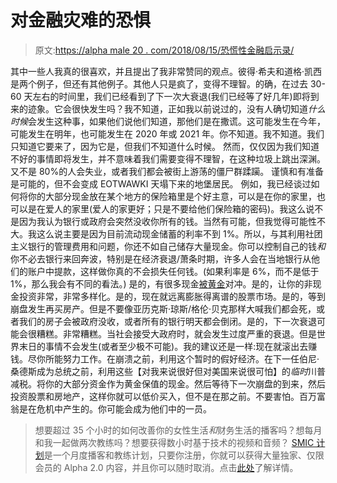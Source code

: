 # 对金融灾难的恐惧

> 原文:[https://alpha male 20 . com/2018/08/15/恐慌性金融启示录/](https://alphamale20.com/2018/08/15/fears-of-financial-apocalypse/)

其中一些人我真的很喜欢，并且提出了我非常赞同的观点。彼得·希夫和道格·凯西是两个例子，但还有其他例子。其他人只是疯了，变得不理智。的确，在过去 30-60 天左右的时间里，我们已经看到了下一次大衰退(我们已经等了好几年)即将到来的迹象。它会很快发生吗？我不知道，正如我以前说过的，没有人确切知道*什么时候*会发生这种事，如果他们说他们知道，那他们是在撒谎。这可能发生在今年，可能发生在明年，也可能发生在 2020 年或 2021 年。你不知道。我不知道。我们只知道它要来了，因为它是，但我们不知道什么时候。
然而，仅仅因为我们知道不好的事情即将发生，并不意味着我们需要变得不理智，在这种垃圾上跳出深渊。又不是 80%的人会失业，或者我们都会被街上游荡的僵尸群蹂躏。
谨慎和有准备是可能的，但不会变成 EOTWAWKI 天塌下来的地堡居民。
例如，我已经谈过如何将你的大部分现金放在某个地方的保险箱里是个好主意，可以是在你的家里，也可以是在爱人的家里(爱人的家更好；只是不要给他们保险箱的密码)。我这么说不是因为我认为银行或政府会突然没收你所有的钱。当然有可能，但我觉得可能性不大。我这么说主要是因为目前流动现金储蓄的利率不到 1%。所以，与其利用社团主义银行的管理费用和问题，你还不如自己储存大量现金。你可以控制自己的钱*和*你不必去银行来回奔波，特别是在经济衰退/萧条时期，许多人会在当地银行从他们的账户中提款，这样做你真的不会损失任何钱。(如果利率是 6%，而不是低于 1%，那么我会有不同的看法。)
是的，有很多现金[被黄金](https://calebjonesblog.com/always-hedge-cash-investments-gold/)对冲。是的，让你的非现金投资非常，非常多样化。是的，现在就远离膨胀得离谱的股票市场。是的，等到崩盘发生再买房产。但是不要像亚历克斯·琼斯/格伦·贝克那样大喊我们都会死，或者我们的房子会被政府没收，或者所有的银行明天都会倒闭。是的，下一次衰退可能会很糟糕。非常糟糕。当社会接受大政府时，就会发生过度严重的衰退。但是世界末日的事情不会发生(或者至少极不可能)。我的建议还是一样:现在就滚出去赚钱。尽你所能努力工作。在崩溃之前，利用这个暂时的假好经济。在下一任伯尼·桑德斯成为总统之前，利用这些【对我来说很好但对美国来说很可怕】的*临时*川普减税。将你的大部分资金作为黄金保值的现金。然后等待下一次崩盘的到来，然后投资股票和房地产，这样你就可以低价买入，但不是在那之前。不要害怕。百万富翁是在危机中产生的。你可能会成为他们中的一员。

> 想要超过 35 个小时的如何改善你的女性生活*和*财务生活的播客吗？想每月和我一起做两次教练吗？想要获得数小时基于技术的视频和音频？ [SMIC 计划](https://alphamale20.kartra.com/page/vIL17)是一个月度播客和教练计划，只要你注册，你就可以获得大量独家、仅限会员的 Alpha 2.0 内容，并且你可以随时取消。点击[此处](https://alphamale20.kartra.com/page/vIL17)了解详情。